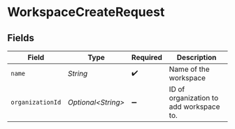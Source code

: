 # WorkspaceCreateRequest


## Fields

| Field                                   | Type                                    | Required                                | Description                             |
| --------------------------------------- | --------------------------------------- | --------------------------------------- | --------------------------------------- |
| `name`                                  | *String*                                | :heavy_check_mark:                      | Name of the workspace                   |
| `organizationId`                        | *Optional\<String>*                     | :heavy_minus_sign:                      | ID of organization to add workspace to. |